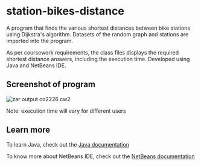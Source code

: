 # station-bikes-distance
A program that finds the various shortest distances between bike stations uaing Dijkstra's algorithm. Datasets of the random graph and stations are imported into the program. 

As per coursework requirements, the class files displays the required shortest distance answers, including the execution time. Developed using Java and NetBeans IDE.

## Screenshot of program 

![zar output co2226 cw2](https://user-images.githubusercontent.com/55747927/94566169-a1f0d200-029c-11eb-8b9c-cfd1d4e17ed1.jpg)

Note: execution time will vary for different users 



## Learn more
To learn Java, check out the [Java documentation](https://docs.oracle.com/en/java/javase/13/)

To know more about NetBeans IDE, check out the [NetBeans documentation](https://netbeans.org/kb/)

